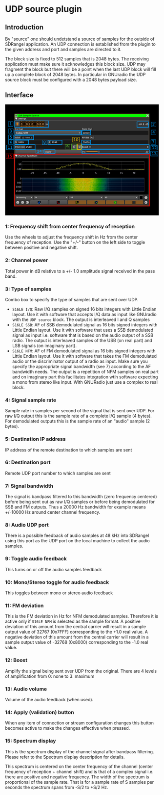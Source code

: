 <h1>UDP source plugin</h1>

<h2>Introduction</h2>

By "source" one should undetstand a source of samples for the outside of SDRangel application. An UDP connection is established from the plugin to the given address and port and samples are directed to it.

The block size is fixed to 512 samples that is 2048 bytes. The receiving application must make sure it acknowledges this block size. UDP may fragment the block but there will be a point when the last UDP block will fill up a complete block of 2048 bytes. In particular in GNUradio the UDP source block must be configured with a 2048 bytes payload size.

<h2>Interface</h2>

![UDP Source plugin GUI](/doc/img/UDPsrc_plugin.png)

<h3>1: Frequency shift from center frequency of reception</h3>

Use the wheels to adjust the frequency shift in Hz from the center frequency of reception. Use the "+/-" button on the left side to toggle between positive and negative shift.

<h3>2: Channel power</h3>

Total power in dB relative to a +/- 1.0 amplitude signal received in the pass band.

<h3>3: Type of samples</h3>

Combo box to specify the type of samples that are sent over UDP.

  - `S16LE I/Q`: Raw I/Q samples on signed 16 bits integers with Little Endian layout. Use it with software that accepts I/Q data as input like GNUradio with the `UDP source` block. The output is interleaved I and Q samples
  - `S16LE SSB`: AF of SSB demodulated signal as 16 bits signed integers with Little Endian layout. Use it with software that uses a SSB demodulated signal as input i.e. software that is based on the audio output of a SSB radio. The output is interleaved samples of the USB (on real part) and LSB signals (on imaginary part).
  - `S16LE NFM`: AF of FM demodulated signal as 16 bits signed integers with Little Endian layout. Use it with software that takes the FM demodulated audio or the discriminator output of a radio as input. Make sure you specify the appropriate signal bandwidth (see 7) according to the AF bandwidth needs. The output is a repetition of NFM samples on real part and on imaginary part this facilitates integration wtih software expecting a mono from stereo like input. With GNURadio just use a complex to real block. 
  
<h3>4: Signal sample rate</h3>

Sample rate in samples per second of the signal that is sent over UDP. For raw I/Q output this is the sample rate of a complete I/Q sample (4 bytes). For demodulated outputs this is the sample rate of an "audio" sample (2 bytes).

<h3>5: Destination IP address</h3>

IP address of the remote destination to which samples are sent 

<h3>6: Destination port</h3>

Remote UDP port number to which samples are sent 

<h3>7: Signal bandwidth</h3>

The signal is bandpass filtered to this bandwidth (zero frequency centered) before being sent out as raw I/Q samples or before being demodulated for SSB and FM outputs. Thus a 20000 Hz bandwidth for example means +/-10000 Hz around center channel frequency.

<h3>8: Audio UDP port</h3>

There is a possible feedback of audio samples at 48 kHz into SDRangel using this port as the UDP port on the local machine to collect the audio samples.

<h3>9: Toggle audio feedback</h3>

This turns on or off the audio samples feedback

<h3>10: Mono/Stereo toggle for audio feedback</h3>

This toggles between mono or stereo audio feedback

<h3>11: FM deviation</h3>

This is the FM deviation in Hz for NFM demodulated samples. Therefore it is active only if `S16LE NFM` is selected as the sample format. A positive deviation of this amount from the central carrier will result in a sample output value of 32767 (0x7FFF) corresponding to the +1.0 real value. A negative deviation of this amount from the central carrier will result in a sample output value of -32768 (0x8000) corresponding to the -1.0 real value.  

<h3>12: Boost</h3>

Amplify the signal being sent over UDP from the original. There are 4 levels of amplification from 0: none to 3: maximum

<h3>13: Audio volume</h3>

Volume of the audio feedback (when used).

<h3>14: Apply (validation) button</h3>

When any item of connection or stream configuration changes this button becomes active to make the changes effective when pressed. 

<h3>15: Spectrum display</h3>

This is the spectrum display of the channel signal after bandpass filtering. Please refer to the Spectrum display description for details. 

This spectrum is centered on the center frequency of the channel (center frequency of reception + channel shift) and is that of a complex signal i.e. there are positive and negative frequency. The width of the spectrum is proportional of the sample rate. That is for a sample rate of S samples per seconds the spectrum spans from -S/2 to +S/2 Hz. 

